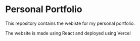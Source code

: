 # Personal Portfolio

This repository contains the webiste for my personal portfolio.

The website is made using React and deployed using Vercel
